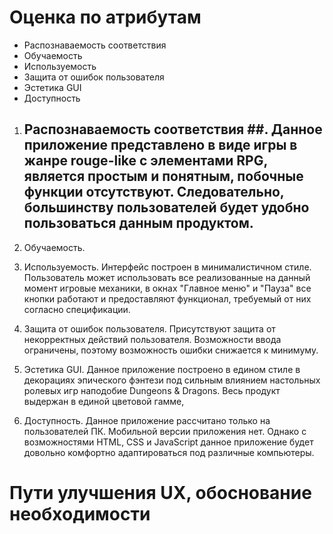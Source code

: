 # Оценка по атрибутам
+ Распознаваемость соответствия
+ Обучаемость
+ Используемость
+ Защита от ошибок пользователя
+ Эстетика GUI
+ Доступность

1. ## Распознаваемость соответствия ##. Данное приложение представлено в виде игры в жанре rouge-like с элементами RPG, является простым и понятным, побочные функции отсутствуют. Следовательно, большинству пользователей будет удобно пользоваться данным продуктом.

2. Обучаемость.

3. Используемость. Интерфейс построен в минималистичном стиле. Пользователь может использовать все реализованные на данный момент игровые механики, в окнах "Главное меню" и "Пауза" все кнопки работают и предоставляют функционал, требуемый от них согласно спецификации.

4. Защита от ошибок пользователя. Присутствуют защита от некорректных действий пользователя. Возможности ввода ограничены, поэтому возможность ошибки снижается к минимуму. 

5. Эстетика GUI. Данное приложение построено в едином стиле в декорациях эпического фэнтези под сильным влиянием настольных ролевых игр наподобие Dungeons & Dragons. Весь продукт выдержан в единой цветовой гамме, 

6. Доступность. Данное приложение рассчитано только на пользователей ПК. Мобильной версии приложения нет.  Однако с возможностями HTML, CSS и
JavaScript данное приложение будет довольно комфортно адаптироваться
под различные компьютеры. 

# Пути улучшения UX, обоснование необходимости

